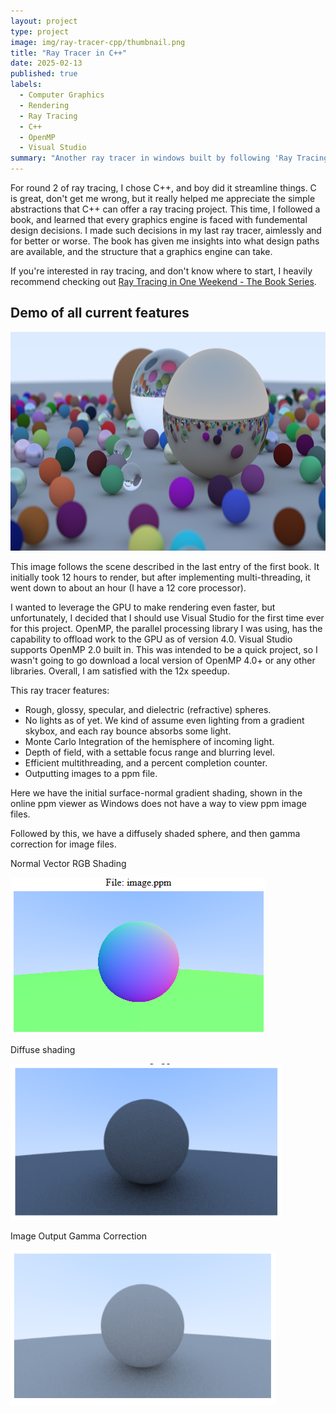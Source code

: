 ```yaml
---
layout: project
type: project
image: img/ray-tracer-cpp/thumbnail.png
title: "Ray Tracer in C++"
date: 2025-02-13
published: true
labels:
  - Computer Graphics
  - Rendering
  - Ray Tracing
  - C++
  - OpenMP
  - Visual Studio
summary: "Another ray tracer in windows built by following 'Ray Tracing in One Weekend.'"
---
```


For round 2 of ray tracing, I chose C++, and boy did it streamline things. C is great, don't get me wrong, but it really helped me appreciate the simple abstractions that C++ can offer a ray tracing project. This time, I followed a book, and learned that every graphics engine is faced with fundemental design decisions. I made such decisions in my last ray tracer, aimlessly and for better or worse. The book has given me insights into what design paths are available, and the structure that a graphics engine can take.


If you're interested in ray tracing, and don't know where to start, I heavily recommend checking out [Ray Tracing in One Weekend - The Book Series](https://raytracing.github.io/).


## Demo of all current features
<img class="border" src="../img/ray-tracer-cpp/final-demo.png" height="350px" alt="Final-demo">

This image follows the scene described in the last entry of the first book. It initially took 12 hours to render, but after implementing multi-threading, it went down to about an hour (I have a 12 core processor).


I wanted to leverage the GPU to make rendering even faster, but unfortunately, I decided that I should use Visual Studio for the first time ever for this project. OpenMP, the parallel processing library I was using, has the capability to offload work to the GPU as of version 4.0. Visual Studio supports OpenMP 2.0 built in. This was intended to be a quick project, so I wasn't going to go download a local version of OpenMP 4.0+ or any other libraries. Overall, I am satisfied with the 12x speedup.


This ray tracer features:
- Rough, glossy, specular, and dielectric (refractive) spheres.
- No lights as of yet. We kind of assume even lighting from a gradient skybox, and each ray bounce absorbs some light.
- Monte Carlo Integration of the hemisphere of incoming light.
- Depth of field, with a settable focus range and blurring level.
- Efficient multithreading, and a percent completion counter.
- Outputting images to a ppm file.

Here we have the initial surface-normal gradient shading, shown in the online ppm viewer as Windows does not have a way to view ppm image files.

Followed by this, we have a diffusely shaded sphere, and then gamma correction for image files.

<div>
  <span>
    <div>
      <p>Normal Vector RGB Shading</p>
      <img class="border" src="../img/ray-tracer-cpp/rainbow.png" height="250px" alt="Rainbow">
    </div>
  </span>
  <span>
    <div>
      <p>Diffuse shading</p>
      <img class="border" src="../img/ray-tracer-cpp/better-diffuse.png" height="250px" alt="Better Diffuse">
    </div>
  </span>
  <span>
    <div>
      <p>Image Output Gamma Correction</p>
      <img class="border" src="../img/ray-tracer-cpp/gamma-corrected.png" height="250px" alt="Gamma Corrected">
    </div>
  </span>
</div>
